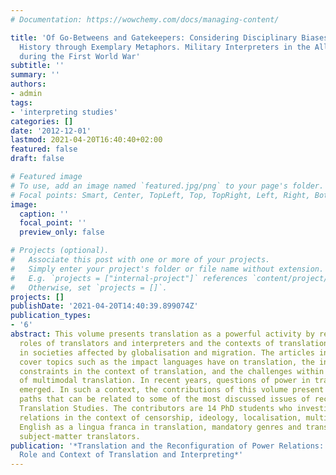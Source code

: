 ```yaml
---
# Documentation: https://wowchemy.com/docs/managing-content/

title: 'Of Go-Betweens and Gatekeepers: Considering Disciplinary Biases in Interpreting
  History through Exemplary Metaphors. Military Interpreters in the Allied Coalition
  during the First World War'
subtitle: ''
summary: ''
authors:
- admin
tags:
- 'interpreting studies'
categories: []
date: '2012-12-01'
lastmod: 2021-04-20T16:40:40+02:00
featured: false
draft: false

# Featured image
# To use, add an image named `featured.jpg/png` to your page's folder.
# Focal points: Smart, Center, TopLeft, Top, TopRight, Left, Right, BottomLeft, Bottom, BottomRight.
image:
  caption: ''
  focal_point: ''
  preview_only: false

# Projects (optional).
#   Associate this post with one or more of your projects.
#   Simply enter your project's folder or file name without extension.
#   E.g. `projects = ["internal-project"]` references `content/project/deep-learning/index.md`.
#   Otherwise, set `projects = []`.
projects: []
publishDate: '2021-04-20T14:40:39.899074Z'
publication_types:
- '6'
abstract: This volume presents translation as a powerful activity by revisiting the
  roles of translators and interpreters and the contexts of translation and interpreting
  in societies affected by globalisation and migration. The articles in this volume
  cover topics such as the impact languages have on translation, the institutional
  constraints in the context of translation, and the challenges within the framework
  of multimodal translation. In recent years, questions of power in translation have
  emerged. In such a context, the contributions of this volume present new research
  paths that can be related to some of the most discussed issues of recent years in
  Translation Studies. The contributors are 14 PhD students who investigate the power
  relations in the context of censorship, ideology, localisation, multimodal translation,
  English as a lingua franca in translation, mandatory genres and translation by non-professional
  subject-matter translators.
publication: '*Translation and the Reconfiguration of Power Relations: Revisiting
  Role and Context of Translation and Interpreting*'
---
```

